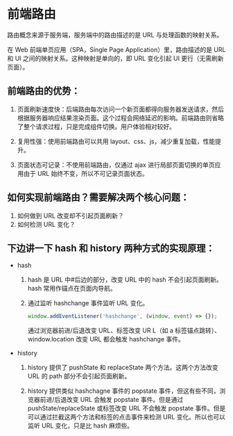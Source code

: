 # 前端路由

路由概念来源于服务端，服务端中的路由描述的是 URL 与处理函数的映射关系。

在 Web 前端单页应用（SPA，Single Page Application）里，路由描述的是 URL 和 UI 之间的映射关系。这种映射是单向的，即 URL 变化引起 UI 更行（无需刷新页面）。

## 前端路由的优势：

1. 页面刷新速度快：后端路由每次访问一个新页面都得向服务器发送请求，然后根据服务器响应结果渲染页面。这个过程会网络延迟的影响。前端路由则省略了整个请求过程，只是完成组件切换。用户体验相对较好。

2. 复用性强：使用前端路由可以共用 layout、css、js，减少重复加载，性能提升。

3. 页面状态可记录：不使用前端路由，仅通过 ajax 进行局部页面切换的单页应用由于 URL 始终不变，所以不可记录页面状态。

## 如何实现前端路由？需要解决两个核心问题：

1. 如何做到 URL 改变却不引起页面刷新？
2. 如何检测 URL 变化？

## 下边讲一下 hash 和 history 两种方式的实现原理：

- hash

  1. hash 是 URL 中#后边的部分，改变 URL 中的 hash 不会引起页面刷新。hash 常用作锚点在页面内导航。

  2. 通过监听 hashchange 事件监听 URL 变化。

     ```js
     window.addEventListener('hashchange', (window, event) => {});
     ```

     通过浏览器前进/后退改变 URL、标签改变 UR L（如 a 标签锚点跳转）、window.location 改变 URL 都会触发 hashchange 事件。

- history

  1. history 提供了 pushState 和 replaceState 两个方法。这两个方法改变 URL 的 path 部分不会引起页面刷新。

  2. history 提供类似 hashchagne 事件的 popstate 事件，但这有些不同，浏览器前进/后退改变 URL 会触发 popstate 事件。但是通过 pushState/replaceState 或标签改变 URL 不会触发 popstate 事件。但是可以通过拦截这两个方法和标签的点击事件来检测 URL 变化。所以也可以监听 URL 变化，只是比 hash 麻烦些。
